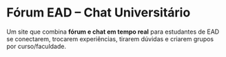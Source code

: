 # Fórum EAD – Chat Universitário

Um site que combina **fórum e chat em tempo real** para estudantes de EAD se conectarem, trocarem experiências, tirarem dúvidas e criarem grupos por curso/faculdade.
